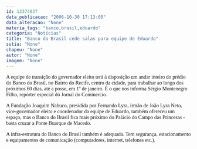 ```yaml
---
id: 12374037
data_publicacao: "2006-10-30 17:13:00"
data_alteracao: "None"
materia_tags: "banco,brasil,eduardo"
categoria: "Notícias"
title: "Banco do Brasil cede salas para equipe de Eduardo"
sutia: "None"
chapeu: "None"
autor: "None"
imagem: "None"
---
```

<p><P><FONT face=Verdana>A equipe de transição do governador eleito terá à disposição um andar inteiro do prédio do Banco do Brasil, no Bairro do Recife, centro da cidade, para trabalhar ao longo dos próximos 60 dias, até a posse, em 1º de janeiro. É o que nos informa Sérgio Montenegro Filho, repórter especial do Jornal do Commercio.</FONT></P></p>
<p><P><FONT face=Verdana>A Fundação Joaquim Nabuco, presidida por Fernando Lyra, irmão de João Lyra Neto, vice-governador eleito e coordenador da equipe de Eduardo, também ofereceu um espaço, mas o Banco do Brasil fica mais próximo do Palácio do Campo das Princesas - basta cruzar a Ponte Buarque de Macedo.</FONT></P></p>
<p><P><FONT face=Verdana>A infra-estrutura do Banco do Brasil também é adequada. Tem segurança, estacionamento e equipamentos de comunicação (computadores, internet, telefones etc.).</FONT></P> </p>

